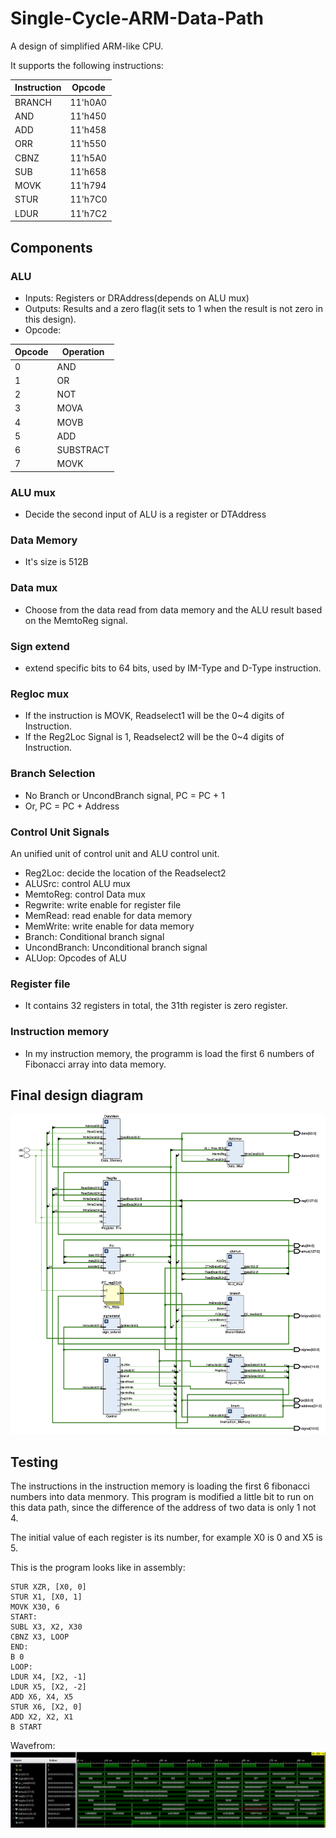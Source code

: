 # Single-Cycle-ARM-Data-Path
A design of simplified ARM-like CPU.

It supports the following instructions:

Instruction|Opcode
----|----
BRANCH|11'h0A0
AND|11'h450
ADD|11'h458
ORR|11'h550
CBNZ|11'h5A0
SUB|11'h658
MOVK|11'h794
STUR|11'h7C0
LDUR|11'h7C2

## Components
### ALU
- Inputs: Registers or DRAddress(depends on ALU mux)
- Outputs: Results and a zero flag(it sets to 1 when the result is not zero in this design).
- Opcode:

Opcode|Operation
----|----
0 | AND
1 | OR
2 | NOT
3 | MOVA
4 | MOVB
5 | ADD
6 | SUBSTRACT
7 | MOVK

### ALU mux
- Decide the second input of ALU is a register or DTAddress

### Data Memory
- It's size is 512B

### Data mux
- Choose from the data read from data memory and the ALU result based on the MemtoReg signal.

### Sign extend
- extend specific bits to 64 bits, used by IM-Type and D-Type instruction.

### Regloc mux
- If the instruction is MOVK, Readselect1 will be the 0~4 digits of Instruction.
- If the Reg2Loc Signal is 1, Readselect2 will be the 0~4 digits of Instruction.

### Branch Selection
- No Branch or UncondBranch signal, PC = PC + 1
- Or, PC = PC + Address

### Control Unit Signals
An unified unit of control unit and ALU control unit.
- Reg2Loc: decide the location of the Readselect2
- ALUSrc: control ALU mux
- MemtoReg: control Data mux
- Regwrite: write enable for register file
- MemRead: read enable for data memory
- MemWrite: write enable for data memory
- Branch: Conditional branch signal
- UncondBranch: Unconditional branch signal
- ALUop: Opcodes of ALU

### Register file
- It contains 32 registers in total, the 31th register is zero register.

### Instruction memory
- In my instruction memory, the programm is load the first 6 numbers of Fibonacci array into data memory.

## Final design diagram
<img src = "https://github.com/TingyiZhang/Single-Cycle-ARM-Data-Path/blob/master/FinalDesign.png">

## Testing
The instructions in the instruction memory is loading the first 6 fibonacci numbers into data menmory. This program is modified a little bit to run on this data path, since the difference of the address of two data is only 1 not 4.

The initial value of each register is its number, for example X0 is 0 and X5 is 5.

This is the program looks like in assembly:
```
STUR XZR, [X0, 0]
STUR X1, [X0, 1]
MOVK X30, 6
START:
SUBL X3, X2, X30
CBNZ X3, LOOP
END:
B 0
LOOP:
LDUR X4, [X2, -1]
LDUR X5, [X2, -2]
ADD X6, X4, X5
STUR X6, [X2, 0]
ADD X2, X2, X1
B START
```

Wavefrom:
<img src = "https://github.com/TingyiZhang/Single-Cycle-ARM-Data-Path/blob/master/Test.png">


